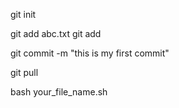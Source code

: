 git init

git add abc.txt
git add

git commit -m "this is my first commit"

git pull

bash your_file_name.sh
